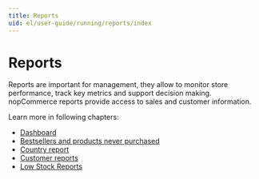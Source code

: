 ```yaml
---
title: Reports
uid: el/user-guide/running/reports/index
---
```


# Reports

Reports are important for management, they allow to monitor store performance, track key metrics and support decision making. nopCommerce reports provide access to sales and customer information.

Learn more in following chapters:

* [Dashboard](xref:el/user-guide/running/reports/dashboard)
* [Bestsellers and products never purchased](xref:el/user-guide/running/reports/bestsellers-never-purchased)
* [Country report](xref:el/user-guide/running/reports/country-report)
* [Customer reports](xref:el/user-guide/running/reports/customer-reports)
* [Low Stock Reports](xref:el/user-guide/running/reports/low-stock-reports)